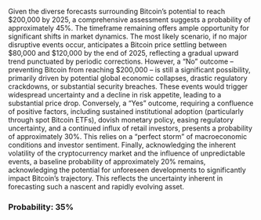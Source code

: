 Given the diverse forecasts surrounding Bitcoin’s potential to reach $200,000 by 2025, a comprehensive assessment suggests a probability of approximately 45%. The timeframe remaining offers ample opportunity for significant shifts in market dynamics. The most likely scenario, if no major disruptive events occur, anticipates a Bitcoin price settling between $80,000 and $120,000 by the end of 2025, reflecting a gradual upward trend punctuated by periodic corrections. However, a “No” outcome – preventing Bitcoin from reaching $200,000 – is still a significant possibility, primarily driven by potential global economic collapses, drastic regulatory crackdowns, or substantial security breaches. These events would trigger widespread uncertainty and a decline in risk appetite, leading to a substantial price drop. Conversely, a “Yes” outcome, requiring a confluence of positive factors, including sustained institutional adoption (particularly through spot Bitcoin ETFs), dovish monetary policy, easing regulatory uncertainty, and a continued influx of retail investors, presents a probability of approximately 30%. This relies on a “perfect storm” of macroeconomic conditions and investor sentiment. Finally, acknowledging the inherent volatility of the cryptocurrency market and the influence of unpredictable events, a baseline probability of approximately 20% remains, acknowledging the potential for unforeseen developments to significantly impact Bitcoin’s trajectory. This reflects the uncertainty inherent in forecasting such a nascent and rapidly evolving asset.

### Probability: 35%